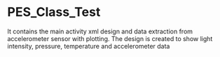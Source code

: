 # PES_Class_Test
It contains the main activity xml design and data extraction from accelerometer sensor with plotting. The design is created to show light intensity, pressure, temperature and accelerometer data
